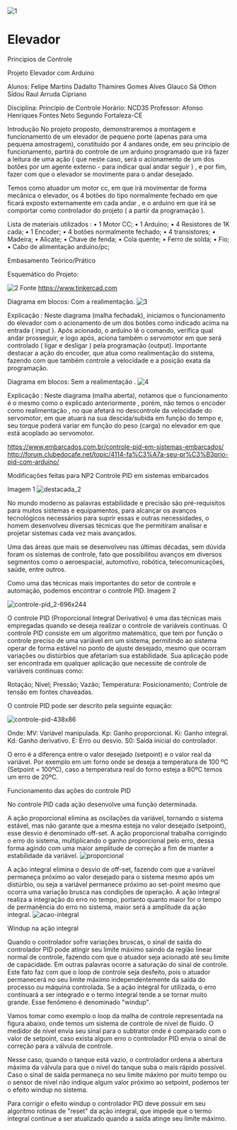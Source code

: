 ![1](https://user-images.githubusercontent.com/33551239/33103385-3d8c8a4e-cf09-11e7-96d7-3ac707fc3986.jpg)











# Elevador
Principios de Controle

Projeto Elevador com Arduino 

Alunos: 
   Felipe Martins Dadalto
   Thamires Gomes Alves 
   Glauco Sá Othon Sidou
   Raul Arruda Cipriano 

Disciplina: 
Princípio de Controle 
Horário: NCD35
Professor: Afonso Henriques Fontes Neto Segundo
Fortaleza-CE


Introdução
No projeto proposto, demonstraremos a montagem e funcionamento de um elevador de pequeno porte (apenas para uma pequena amostragem), constituído por 4 andares onde, em seu princípio de funcionamento, partirá do controle de um arduino programado que irá fazer a leitura de uma ação ( que neste caso, será o acionamento de um dos botões por um agente externo - para indicar qual andar seguir ) , e por fim, fazer com que o elevador se movimente para o andar desejado.

Temos como atuador um motor cc, em que irá movimentar de forma mecânica o elevador, os 4 botões do tipo normalmente fechado em que ficará exposto externamente em cada andar , e o arduino em que irá se comportar como controlador do projeto ( a partir da programação ). 


Lista de materiais utilizados :
•	1 Motor CC;
•	1 Arduino; 
•	4 Resistores de 1K cada; 
•	1 Encoder; 
•	4 botões normalmente fechado; 
•	4 transistores;
•	Madeira;
•	Alicate;
•	Chave de fenda;
•	Cola quente;
•	Ferro de solda;
•	Fio;
•	Cabo de alimentação arduino/pc;

Embasamento Teórico/Prático

Esquemático do Projeto:

![2](https://user-images.githubusercontent.com/33551239/33103455-8f58f5f6-cf09-11e7-8641-8a6ccda01437.png)
Fonte https://www.tinkercad.com




Diagrama em blocos: Com a realimentação.
![3](https://user-images.githubusercontent.com/33551239/33103517-d9f70a58-cf09-11e7-8593-9b397ffebf40.png)

Explicação : Neste diagrama (malha fechadak), iniciamos o funcionamento do elevador com o acionamento de um dos botões como indicado acima na entrada ( input ). Após acionado, o arduíno lê o comando, verifica qual andar prosseguir, e logo após, aciona também o servomotor em que será controlado ( ligar e desligar ) pela programação (output). Importante destacar a ação do encoder, que atua como realimentação do sistema, fazendo com que também controle a velocidade e a posição exata da programação.

Diagrama em blocos: Sem a realimentação .
![4](https://user-images.githubusercontent.com/33551239/33103534-fce89e64-cf09-11e7-869a-93fae6b80baa.png)

Explicação : Neste diagrama (malha aberta), notamos que o funcionamento é o mesmo como o explicado anteriormente , porém, não temos o encoder como realimentação , no que afetará no descontrole da velocidade do servomotor, em que atuará na sua descida/subida em função do tempo e, seu torque poderá variar em função do peso (carga) no elevador em que está acoplado ao servomotor. 



https://www.embarcados.com.br/controle-pid-em-sistemas-embarcados/
http://forum.clubedocafe.net/topic/4114-fa%C3%A7a-seu-pr%C3%B3prio-pid-com-arduino/

Modificações feitas para NP2
Controle PID em sistemas embarcados

Imagem 1
![destacada_2](https://user-images.githubusercontent.com/33531785/33191093-1c1eb954-d094-11e7-9f83-c05547e4afa9.png)

No mundo moderno as palavras estabilidade e precisão são pré-requisitos para muitos sistemas e equipamentos, para alcançar os avanços tecnológicos necessários para suprir essas e outras necessidades, o homem desenvolveu diversas técnicas que lhe permitiram analisar e projetar sistemas cada vez mais avançados.
 
Uma das áreas que mais se desenvolveu nas últimas décadas, sem dúvida foram os sistemas de controle, fato que possibilitou avanços em diversos segmentos como o aeroespacial, automotivo, robótica, telecomunicações, saúde, entre outros. 
 
Como uma das técnicas mais importantes do setor de controle e automação, podemos encontrar o controle PID.
Imagem 2
 
![controle-pid_2-696x244](https://user-images.githubusercontent.com/33531785/33191121-800c9b98-d094-11e7-8228-09f5b55f6b82.png)

O controle PID (Proporcional Integral Derivativo) é uma das técnicas mais empregadas quando se deseja realizar o controle de variáveis contínuas. O controle PID consiste em um algoritmo matemático, que tem por função o controle preciso de uma variável em um sistema, permitindo ao sistema operar de forma estável no ponto de ajuste desejado, mesmo que ocorram variações ou distúrbios que afetariam sua estabilidade.  Sua aplicação pode ser encontrada em qualquer aplicação que necessite de controle de variáveis contínuas como:
 
Rotação;
Nível;
Pressão;
Vazão;
Temperatura:
Posicionamento;
Controle de tensão em fontes chaveadas.
 
O controle PID pode ser descrito pela seguinte equação:

![controle-pid-438x86](https://user-images.githubusercontent.com/33531785/33191224-c9025742-d095-11e7-9101-22727fe7791f.png)

Onde:
MV: Variável manipulada.
Kp: Ganho proporcional.
Ki: Ganho integral.
Kd: Ganho derivativo.
E: Erro ou desvio.
S0: Saída inicial do controlador.
 
O erro é a diferença entre o valor desejado (setpoint) e o valor real da variável. Por exemplo em um forno onde se deseja a temperatura de 100 ºC (Setpoint = 100ºC), caso a temperatura real do forno esteja a 80ºC temos um erro de 20ºC.

Funcionamento das ações do controle PID

 
No controle PID cada ação desenvolve uma função determinada.
 
A ação proporcional elimina as oscilações da variável, tornando o sistema estável, mas não garante que a mesma esteja no valor desejado (setpoint), esse desvio é denominado off-set. A ação proporcional trabalha corrigindo o erro do sistema, multiplicando o ganho proporcional pelo erro, dessa forma agindo com uma maior amplitude de correção a fim de manter a estabilidade da variável.
![proporcional](https://user-images.githubusercontent.com/33551239/33191297-9f3fc254-d096-11e7-897a-a4f0229be0f2.png)

A ação integral elimina o desvio de off-set, fazendo com que a variável permaneça próximo ao valor desejado para o sistema mesmo após um distúrbio,  ou seja a variável permanece próximo ao set-point mesmo que ocorra uma variação brusca nas condições de operação. A ação integral realiza a integração do erro no tempo, portanto quanto maior for o tempo de permanência do erro no sistema, maior será a amplitude da ação integral.
![acao-integral](https://user-images.githubusercontent.com/33551239/33191307-c3662ff6-d096-11e7-9bd5-9fd0aa676609.png)

Windup na ação integral

 
Quando o controlador sofre variações bruscas, o sinal de saída do controlador PID  pode atingir seu limite máximo saindo da região linear normal de controle, fazendo com que o atuador seja acionado até seu limite de capacidade. Em outras palavras ocorre a saturação do sinal de controle. Este fato faz com que o loop de controle seja desfeito, pois o atuador permanecerá no seu limite máximo independentemente da saída do processo ou máquina controlada. Se a ação integral for utilizada, o erro continuará a ser integrado e o termo integral tende a se tornar muito grande. Esse fenômeno é denominado "windup".  
 
Vamos tomar como exemplo o loop da malha de controle representada na figura abaixo, onde temos um sistema de controle de nível de  fluido. O medidor de nível envia seu sinal para o subtrator onde é comparado com o valor de setpoint, caso exista algum erro o controlador PID envia o sinal de correção para a válvula de controle.
 
Nesse caso, quando o tanque está vazio, o controlador ordena a abertura máxima da válvula para que o nível do tanque suba o mais rápido possível. Caso o sinal de saída permaneça no seu limite máximo por muito tempo ou o sensor de nível não indique algum valor próximo ao setpoint, podemos ter o efeito windup no sistema. 
 
Para corrigir o efeito windup o controlador PID deve possuir em seu algoritmo rotinas de "reset" da ação integral,  que impede que o termo integral continue a ser atualizado quando a saída atinge seu  limite máximo.

 
